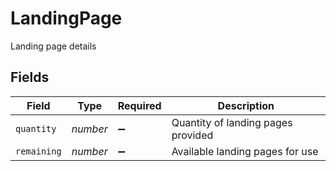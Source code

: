 # LandingPage

Landing page details


## Fields

| Field                              | Type                               | Required                           | Description                        |
| ---------------------------------- | ---------------------------------- | ---------------------------------- | ---------------------------------- |
| `quantity`                         | *number*                           | :heavy_minus_sign:                 | Quantity of landing pages provided |
| `remaining`                        | *number*                           | :heavy_minus_sign:                 | Available landing pages for use    |